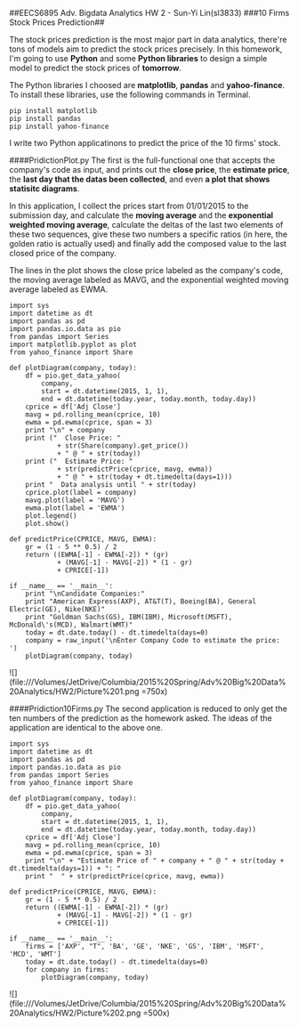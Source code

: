 ##EECS6895 Adv. Bigdata Analytics HW 2 - Sun-Yi Lin(sl3833)
###10 Firms Stock Prices Prediction##

The stock prices prediction is the most major part in data analytics, there're tons of models aim to predict the stock prices precisely. In this homework, I'm going to use **Python** and some **Python libraries** to design a simple model to predict the stock prices of **tomorrow**.

The Python libraries I choosed are **matplotlib**, **pandas** and **yahoo-finance**. To install these libraries, use the following commands in Terminal.

```
pip install matplotlib
pip install pandas
pip install yahoo-finance
```

I write two Python applicatinons to predict the price of the 10 firms' stock.

####PridictionPlot.py
The first is the full-functional one that accepts the company's code as input, and prints out the **close price**, the **estimate price**, the **last day that the datas been collected**, and even **a plot that shows statisitc diagrams**.

In this application, I collect the prices start from 01/01/2015 to the submission day, and calculate the **moving average** and the **exponential weighted moving average**, calculate the deltas of the last two elements of these two sequences, give these two numbers a specific ratios (in here, the golden ratio is actually used) and finally add the composed value to the last closed price of the company.

The lines in the plot shows the close price labeled as the company's code, the moving average labeled as MAVG, and the exponential weighted moving average labeled as EWMA.

```
import sys
import datetime as dt
import pandas as pd
import pandas.io.data as pio
from pandas import Series
import matplotlib.pyplot as plot
from yahoo_finance import Share

def plotDiagram(company, today):
    df = pio.get_data_yahoo(
        company,
        start = dt.datetime(2015, 1, 1),
        end = dt.datetime(today.year, today.month, today.day))
    cprice = df['Adj Close']
    mavg = pd.rolling_mean(cprice, 10)
    ewma = pd.ewma(cprice, span = 3)
    print "\n" + company
    print ("  Close Price: "
            + str(Share(company).get_price())
            + " @ " + str(today))
    print ("  Estimate Price: "
            + str(predictPrice(cprice, mavg, ewma))
            + " @ " + str(today + dt.timedelta(days=1)))
    print "  Data analysis until " + str(today)
    cprice.plot(label = company)
    mavg.plot(label = 'MAVG')
    ewma.plot(label = 'EWMA')
    plot.legend()
    plot.show()

def predictPrice(CPRICE, MAVG, EWMA):
    gr = (1 - 5 ** 0.5) / 2
    return ((EWMA[-1] - EWMA[-2]) * (gr)
            + (MAVG[-1] - MAVG[-2]) * (1 - gr)
            + CPRICE[-1])

if __name__ == '__main__':
    print "\nCandidate Companies:"
    print "American Express(AXP), AT&T(T), Boeing(BA), General Electric(GE), Nike(NKE)"
    print "Goldman Sachs(GS), IBM(IBM), Microsoft(MSFT), McDonald\'s(MCD), Walmart(WMT)"
    today = dt.date.today() - dt.timedelta(days=0)
    company = raw_input('\nEnter Company Code to estimate the price: ')
    plotDiagram(company, today)
```

![](file:///Volumes/JetDrive/Columbia/2015%20Spring/Adv%20Big%20Data%20Analytics/HW2/Picture%201.png =750x)

####Pridiction10Firms.py
The second application is reduced to only get the ten numbers of the prediction as the homework asked. The ideas of the application are identical to the above one.

```
import sys
import datetime as dt
import pandas as pd
import pandas.io.data as pio
from pandas import Series
from yahoo_finance import Share

def plotDiagram(company, today):
    df = pio.get_data_yahoo(
        company,
        start = dt.datetime(2015, 1, 1),
        end = dt.datetime(today.year, today.month, today.day))
    cprice = df['Adj Close']
    mavg = pd.rolling_mean(cprice, 10)
    ewma = pd.ewma(cprice, span = 3)
    print "\n" + "Estimate Price of " + company + " @ " + str(today + dt.timedelta(days=1)) + ": "
    print "  " + str(predictPrice(cprice, mavg, ewma))

def predictPrice(CPRICE, MAVG, EWMA):
    gr = (1 - 5 ** 0.5) / 2
    return ((EWMA[-1] - EWMA[-2]) * (gr)
            + (MAVG[-1] - MAVG[-2]) * (1 - gr)
            + CPRICE[-1])

if __name__ == '__main__':
    firms = ['AXP', "T", 'BA', 'GE', 'NKE', 'GS', 'IBM', 'MSFT', 'MCD', 'WMT']
    today = dt.date.today() - dt.timedelta(days=0)
    for company in firms:
        plotDiagram(company, today)
```
![](file:///Volumes/JetDrive/Columbia/2015%20Spring/Adv%20Big%20Data%20Analytics/HW2/Picture%202.png =500x)